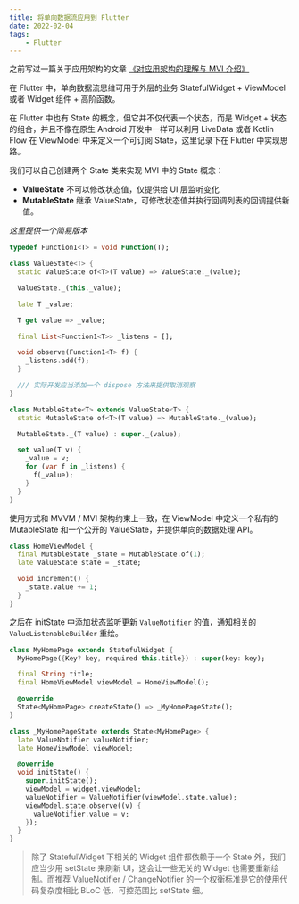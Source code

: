 ```yaml
---
title: 将单向数据流应用到 Flutter
date: 2022-02-04
tags: 
    - Flutter
---
```


之前写过一篇关于应用架构的文章 [《对应用架构的理解与 MVI 介绍》](https://korilin.com/blog/archive/introduction-of-mvi/)

在 Flutter 中，单向数据流思维可用于外层的业务 StatefulWidget + ViewModel 或者 Widget 组件 + 高阶函数。

在 Flutter 中也有 State 的概念，但它并不仅代表一个状态，而是 Widget + 状态的组合，并且不像在原生 Android 开发中一样可以利用 LiveData 或者 Kotlin Flow 在 ViewModel 中来定义一个可订阅 State，这里记录下在 Flutter 中实现思路。

<!-- more -->

我们可以自己创建两个 State 类来实现 MVI 中的 State 概念：
- **ValueState** 不可以修改状态值，仅提供给 UI 层监听变化
- **MutableState** 继承 ValueState，可修改状态值并执行回调列表的回调提供新值。

*这里提供一个简易版本*

```Dart
typedef Function1<T> = void Function(T);

class ValueState<T> {
  static ValueState of<T>(T value) => ValueState._(value);

  ValueState._(this._value);

  late T _value;

  T get value => _value;

  final List<Function1<T>> _listens = [];

  void observe(Function1<T> f) {
    _listens.add(f);
  }

  /// 实际开发应当添加一个 dispose 方法来提供取消观察
}

class MutableState<T> extends ValueState<T> {
  static MutableState of<T>(T value) => MutableState._(value);

  MutableState._(T value) : super._(value);

  set value(T v) {
    _value = v;
    for (var f in _listens) {
      f(_value);
    }
  }
}
```

使用方式和 MVVM / MVI 架构约束上一致，在 ViewModel 中定义一个私有的 MutableState 和一个公开的 ValueState，并提供单向的数据处理 API。

```Dart
class HomeViewModel {
  final MutableState _state = MutableState.of(1);
  late ValueState state = _state;

  void increment() {
    _state.value += 1;
  }
}
```

之后在 initState 中添加状态监听更新 `ValueNotifier` 的值，通知相关的 `ValueListenableBuilder` 重绘。

```Dart
class MyHomePage extends StatefulWidget {
  MyHomePage({Key? key, required this.title}) : super(key: key);

  final String title;
  final HomeViewModel viewModel = HomeViewModel();

  @override
  State<MyHomePage> createState() => _MyHomePageState();
}

class _MyHomePageState extends State<MyHomePage> {
  late ValueNotifier valueNotifier;
  late HomeViewModel viewModel;

  @override
  void initState() {
    super.initState();
    viewModel = widget.viewModel;
    valueNotifier = ValueNotifier(viewModel.state.value);
    viewModel.state.observe((v) {
      valueNotifier.value = v;
    });
  }
}
```

> 除了 StatefulWidget 下相关的 Widget 组件都依赖于一个 State 外，我们应当少用 setState 来刷新 UI，这会让一些无关的 Widget 也需要重新绘制。而推荐 ValueNotifier / ChangeNotifier 的一个权衡标准是它的使用代码复杂度相比 BLoC 低，可控范围比 setState 细。
